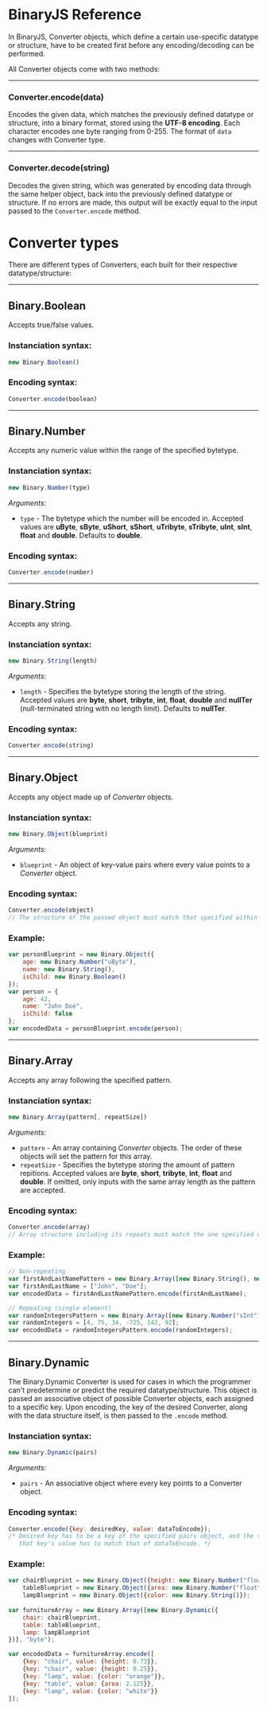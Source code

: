 # BinaryJS Reference
In BinaryJS, Converter objects, which define a certain use-specific datatype or structure, have to be created first before any encoding/decoding can be performed.

All Converter objects come with two methods:

---
### Converter.encode(data)
Encodes the given data, which matches the previously defined datatype or structure, into a binary format, stored using the **UTF-8 encoding**. Each character encodes one byte ranging from 0-255. The format of `data` changes with Converter type.

---
### Converter.decode(string)
Decodes the given string, which was generated by encoding data through the same helper object, back into the previously defined datatype or structure. If no errors are made, this output will be exactly equal to the input passed to the `Converter.encode` method.

# Converter types

There are different types of Converters, each built for their respective datatype/structure:

---
## Binary.Boolean
Accepts true/false values.<br>
### Instanciation syntax:
```javascript
new Binary.Boolean()
```
### Encoding syntax:
```javascript
Converter.encode(boolean)
```
---
## Binary.Number
Accepts any numeric value within the range of the specified bytetype.<br>
### Instanciation syntax:
```javascript
new Binary.Number(type)
```
*Arguments:*<br>
- `type` - The bytetype which the number will be encoded in. Accepted values are **uByte**, **sByte**, **uShort**, **sShort**, **uTribyte**, **sTribyte**, **uInt**, **sInt**, **float** and **double**. Defaults to **double**.
### Encoding syntax:
```javascript
Converter.encode(number)
```

---
## Binary.String
Accepts any string.
### Instanciation syntax:
```javascript
new Binary.String(length)
```
*Arguments:*<br>
- `length` - Specifies the bytetype storing the length of the string. Accepted values are **byte**, **short**, **tribyte**, **int**, **float**, **double** and **nullTer** (null-terminated string with no length limit). Defaults to **nullTer**.
### Encoding syntax:
```javascript
Converter.encode(string)
```

---
## Binary.Object
Accepts any object made up of *Converter* objects.
### Instanciation syntax:
```javascript
new Binary.Object(blueprint)
```
*Arguments:*<br>
- `blueprint` - An object of key-value pairs where every value points to a *Converter* object.
### Encoding syntax:
```javascript
Converter.encode(object)
// The structure of the passed object must match that specified within the blueprint.
```
### Example:
```javascript
var personBlueprint = new Binary.Object({
    age: new Binary.Number("uByte"),
    name: new Binary.String(),
    isChild: new Binary.Boolean()
});
var person = {
    age: 42,
    name: "John Doe",
    isChild: false
};
var encodedData = personBlueprint.encode(person);
```

---
## Binary.Array
Accepts any array following the specified pattern.
### Instanciation syntax:
```javascript
new Binary.Array(pattern[, repeatSize])
```
*Arguments:*<br>
- `pattern` - An array containing *Converter* objects. The order of these objects will set the pattern for this array.
- `repeatSize` - Specifies the bytetype storing the amount of pattern repitions. Accepted values are **byte**, **short**, **tribyte**, **int**, **float** and **double**. If omitted, only inputs with the same array length as the pattern are accepted.
### Encoding syntax:
```javascript
Converter.encode(array)
// Array structure including its repeats must match the one specified within the pattern.
```
### Example:
```javascript
// Non-repeating
var firstAndLastNamePattern = new Binary.Array([new Binary.String(), new Binary.String()]);
var firstAndLastName = ["John", "Doe"];
var encodedData = firstAndLastNamePattern.encode(firstAndLastName);

// Repeating (single element)
var randomIntegersPattern = new Binary.Array([new Binary.Number("sInt")], "int");
var randomIntegers = [4, 75, 34, -725, 142, 92];
var encodedData = randomIntegersPattern.encode(randomIntegers);
```

---
## Binary.Dynamic
The Binary.Dynamic Converter is used for cases in which the programmer can't predetermine or predict the required datatype/structure. This object is passed an associative object of possible Converter objects, each assigned to a specific key. Upon encoding, the key of the desired Converter, along with the data structure itself, is then passed to the `.encode` method.
### Instanciation syntax:
```javascript
new Binary.Dynamic(pairs)
```
*Arguments:*<br>
- `pairs` - An associative object where every key points to a Converter object.
### Encoding syntax:
```javascript
Converter.encode({key: desiredKey, value: dataToEncode});
/* Desired key has to be a key of the specified pairs object, and the structure of
   that key's value has to match that of dataToEncode. */
```
### Example:
```javascript
var chairBlueprint = new Binary.Object({height: new Binary.Number("float")}),
    tableBlueprint = new Binary.Object({area: new Binary.Number("float")}),
    lampBlueprint = new Binary.Object({color: new Binary.String()});
    
var furnitureArray = new Binary.Array([new Binary.Dynamic({
    chair: chairBlueprint,
    table: tableBlueprint,
    lamp: lampBlueprint
})], "byte");

var encodedData = furnitureArray.encode([
    {key: "chair", value: {height: 0.73}},
    {key: "chair", value: {height: 0.25}},
    {key: "lamp", value: {color: "orange"}},
    {key: "table", value: {area: 2.125}},
    {key: "lamp", value: {color: "white"}}
]);
```
